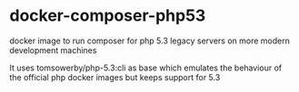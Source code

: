 # docker-composer-php53
docker image to run composer for php 5.3 legacy servers on more modern development machines

It uses tomsowerby/php-5.3:cli as base which emulates the behaviour of the official php docker images but keeps support for 5.3
